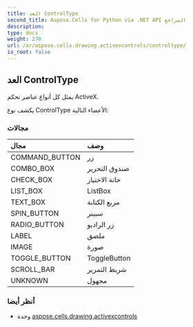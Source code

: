 ```yaml
---
title: العد ControlType
second_title: Aspose.Cells for Python via .NET API المراجع
description:
type: docs
weight: 270
url: /ar/aspose.cells.drawing.activexcontrols/controltype/
is_root: false
---
```

##  العد ControlType
يمثل كل أنواع عناصر تحكم ActiveX.



يكشف نوع ControlType الأعضاء التالية:

###  مجالات
| مجال| وصف|
| :- | :- |
| COMMAND_BUTTON | زر|
| COMBO_BOX | صندوق التحرير|
| CHECK_BOX | خانة الاختيار|
| LIST_BOX | ListBox|
| TEXT_BOX | مربع الكتابة|
| SPIN_BUTTON | سبينر|
| RADIO_BUTTON | زر الراديو|
| LABEL | ملصق|
| IMAGE | صورة|
| TOGGLE_BUTTON | ToggleButton|
| SCROLL_BAR | شريط التمرير|
| UNKNOWN | مجهول|



###  أنظر أيضا
* وحدة [aspose.cells.drawing.activexcontrols](..)
